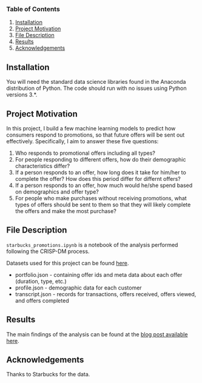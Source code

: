 ### Table of Contents

  1. [Installation](#installation)
  2. [Project Motivation](#motivation)
  3. [File Description](#files)
  4. [Results](#results)
  5. [Acknowledgements](#acknowledge)
  
## Installation <a name = "installation"></a>

You will need the standard data science libraries found in the Anaconda distribution of Python. The code should run with no issues using Python versions 3.*.

## Project Motivation <a name = "motivation"></a>
In this project, I build a few machine learning models to predict how consumers respond to promotions, so that future offers will be sent out effectively. Specifically, I aim to answer these five questions: 

1. Who responds to promotional offers including all types?
2. For people responding to different offers, how do their demographic characteristics differ?
3. If a person responds to an offer, how long does it take for him/her to complete the offer? How does this period differ for differnt offers?
4. If a person responds to an offer, how much would he/she spend based on demographics and offer type?
5. For people who make purchases without receiving promotions, what types of offers should be sent to them so that they will likely complete the offers and make the most purchase?


## File Description <a name = "files"></a>

`starbucks_promotions.ipynb` is a notebook of the analysis performed following the CRISP-DM process.

Datasets used for this project can be found [here](https://drive.google.com/drive/folders/11I4soh4EZWUnL4DMnm8dKSF-fU9h-J2e?usp=sharing). 
* portfolio.json - containing offer ids and meta data about each offer (duration, type, etc.)
* profile.json - demographic data for each customer
* transcript.json - records for transactions, offers received, offers viewed, and offers completed

## Results <a name = "results"></a>

The main findings of the analysis can be found at the [blog post available here](). 

## Acknowledgements <a name = "acknowledge"></a>
  
Thanks to Starbucks for the data.
